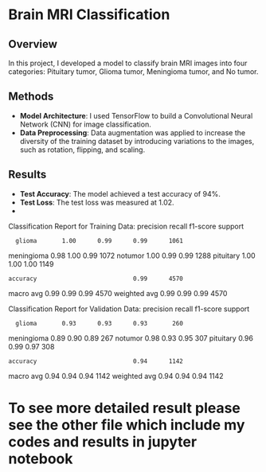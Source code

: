 # Brain MRI Classification

## Overview
In this project, I developed a model to classify brain MRI images into four categories: Pituitary tumor, Glioma tumor, Meningioma tumor, and No tumor.

## Methods
- **Model Architecture**: I used TensorFlow to build a Convolutional Neural Network (CNN) for image classification.
- **Data Preprocessing**: Data augmentation was applied to increase the diversity of the training dataset by introducing variations to the images, such as rotation, flipping, and scaling.

## Results
- **Test Accuracy**: The model achieved a test accuracy of 94%.
- **Test Loss**: The test loss was measured at 1.02.
- 
Classification Report for Training Data:
              precision    recall  f1-score   support

      glioma       1.00      0.99      0.99      1061
  meningioma       0.98      1.00      0.99      1072
     notumor       1.00      0.99      0.99      1288
   pituitary       1.00      1.00      1.00      1149

    accuracy                           0.99      4570
   macro avg       0.99      0.99      0.99      4570
weighted avg       0.99      0.99      0.99      4570


Classification Report for Validation Data:
              precision    recall  f1-score   support

      glioma       0.93      0.93      0.93       260
  meningioma       0.89      0.90      0.89       267
     notumor       0.98      0.93      0.95       307
   pituitary       0.96      0.99      0.97       308

    accuracy                           0.94      1142
   macro avg       0.94      0.94      0.94      1142
weighted avg       0.94      0.94      0.94      1142


# To see more detailed result please see the other file which include my codes and results in jupyter notebook









